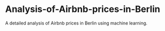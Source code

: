 # Analysis-of-Airbnb-prices-in-Berlin
A detailed analysis of Airbnb prices in Berlin using machine learning.
